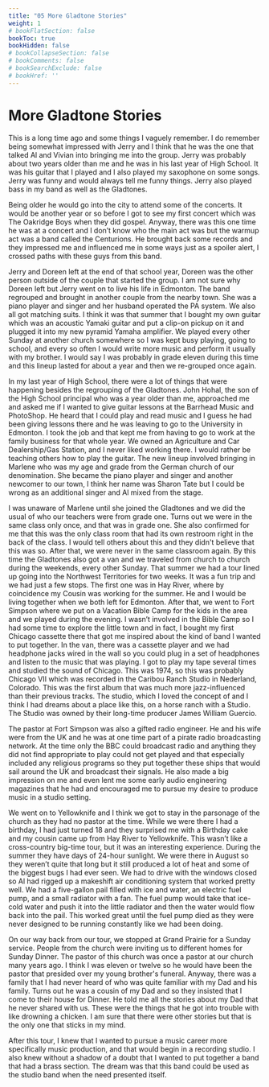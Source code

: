 ```yaml
---
title: "05 More Gladtone Stories"
weight: 1
# bookFlatSection: false
bookToc: true
bookHidden: false
# bookCollapseSection: false
# bookComments: false
# bookSearchExclude: false
# bookHref: ''
---
```

# More Gladtone Stories
This is a long time ago and some things I vaguely remember.  I do remember being somewhat impressed with Jerry and I think that he was the one that talked Al and Vivian into bringing me into the group.  Jerry was probably about two years older than me and he was in his last year of High School.  It was his guitar that I played and I also played my saxophone on some songs.  Jerry was funny and would always tell me funny things.  Jerry also played bass in my band as well as the Gladtones.

Being older he would go into the city to attend some of the concerts.  It would be another year or so before I got to see my first concert which was The Oakridge Boys when they did gospel.  Anyway, there was this one time he was at a concert and I don’t know who the main act was but the warmup act was a band called the Centurions.  He brought back some records and they impressed me and influenced me in some ways just as a spoiler alert, I crossed paths with these guys from this band.

Jerry and Doreen left at the end of that school year, Doreen was the other person outside of the couple that started the group.  I am not sure why Doreen left but Jerry went on to live his life in Edmonton.  The band regrouped and brought in another couple from the nearby town.  She was a piano player and singer and her husband operated the PA system.  We also all got matching suits.  I think it was that summer that I bought my own guitar which was an acoustic Yamaki guitar and put a clip-on pickup on it and plugged it into my new pyramid Yamaha amplifier.  We played every other Sunday at another church somewhere so I was kept busy playing, going to school, and every so often I would write more music and perform it usually with my brother.  I would say I was probably in grade eleven during this time and this lineup lasted for about a year and then we re-grouped once again.

In my last year of High School, there were a lot of things that were happening besides the regrouping of the Gladtones.  John Hohal, the son of the High School principal who was a year older than me, approached me and asked me if I wanted to give guitar lessons at the Barrhead Music and PhotoShop.  He heard that I could play and read music and I guess he had been giving lessons there and he was leaving to go to the University in Edmonton.  I took the job and that kept me from having to go to work at the family business for that whole year.  We owned an Agriculture and Car Dealership/Gas Station, and I never liked working there.  I would rather be teaching others how to play the guitar.  The new lineup involved bringing in Marlene who was my age and grade from the German church of our denomination.   She became the piano player and singer and another newcomer to our town, I think her name was Sharon Tate but I could be wrong as an additional singer and Al mixed from the stage.

I was unaware of Marlene until she joined the Gladtones and we did the usual of who our teachers were from grade one.  Turns out we were in the same class only once, and that was in grade one. She also confirmed for me that this was the only class room that had its own restroom right in the back of the class. I would tell others about this and they didn't believe that this was so.  After that, we were never in the same classroom again.  By this time the Gladtones also got a van and we traveled from church to church during the weekends, every other Sunday.  That summer we had a tour lined up going into the Northwest Territories for two weeks.  It was a fun trip and we had just a few stops.  The first one was in Hay River, where by coincidence my Cousin was working for the summer.  He and I would be living together when we both left for Edmonton.  After that, we went to Fort Simpson where we put on a Vacation Bible Camp for the kids in the area and we played during the evening.  I wasn’t involved in the Bible Camp so I had some time to explore the little town and in fact, I bought my first Chicago cassette there that got me inspired about the kind of band I wanted to put together.  In the van, there was a cassette player and we had headphone jacks wired in the wall so you could plug in a set of headphones and listen to the music that was playing.  I got to play my tape several times and studied the sound of Chicago.  This was 1974, so this was probably Chicago VII which was recorded in the Caribou Ranch Studio in Nederland, Colorado.  This was the first album that was much more jazz-influenced than their previous tracks.  The studio, which I loved the concept of and I think I had dreams about a place like this, on a horse ranch with a Studio.  The Studio was owned by their long-time producer James William Guercio.

The pastor at Fort Simpson was also a gifted radio engineer.  He and his wife were from the UK and he was at one time part of a pirate radio broadcasting network.  At the time only the BBC could broadcast radio and anything they did not find appropriate to play could not get played and that especially included any religious programs so they put together these ships that would sail around the UK and broadcast their signals.  He also made a big impression on me and even lent me some early audio engineering magazines that he had and encouraged me to pursue my desire to produce music in a studio setting.

We went on to Yellowknife and I think we got to stay in the parsonage of the church as they had no pastor at the time.  While we were there I had a birthday, I had just turned 18 and they surprised me with a Birthday cake and my cousin came up from Hay River to Yellowknife.  This wasn’t like a cross-country big-time tour, but it was an interesting experience.  During the summer they have days of 24-hour sunlight.  We were there in August so they weren’t quite that long but it still produced a lot of heat and some of the biggest bugs I had ever seen.  We had to drive with the windows closed so Al had rigged up a makeshift air conditioning system that worked pretty well.  We had a five-gallon pail filled with ice and water, an electric fuel pump, and a small radiator with a fan.  The fuel pump would take that ice-cold water and push it into the little radiator and then the water would flow back into the pail.  This worked great until the fuel pump died as they were never designed to be running constantly like we had been doing.

On our way back from our tour, we stopped at Grand Prairie for a Sunday service.  People from the church were inviting us to different homes for Sunday Dinner.  The pastor of this church was once a pastor at our church many years ago.  I think I was eleven or twelve so he would have been the pastor that presided over my young brother's funeral.   Anyway, there was a family that I had never heard of who was quite familiar with my Dad and his family.  Turns out he was a cousin of my Dad and so they insisted that I come to their house for Dinner.  He told me all the stories about my Dad that he never shared with us.  These were the things that he got into trouble with like drowning a chicken.  I am sure that there were other stories but that is the only one that sticks in my mind.

After this tour, I knew that I wanted to pursue a music career more specifically music production, and that would begin in a recording studio.  I also knew without a shadow of a doubt that I wanted to put together a band that had a brass section.  The dream was that this band could be used as the studio band when the need presented itself.